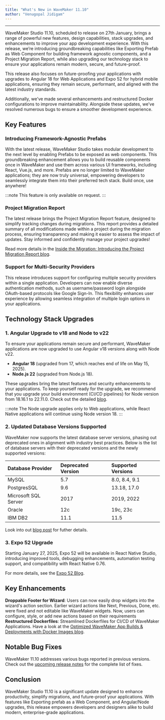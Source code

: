 ```yaml
---
title: "What's New in WaveMaker 11.10"
author: "Venugopal Jidigam"
---
```

---

WaveMaker Studio 11.10, scheduled to release on 27th January, brings a range of powerful new features, design capabilities, stack upgrades, and enhancements to improve your app development experience. With this release, we’re introducing groundbreaking capabilities like Exporting Prefab as Web Component for building framework agnostic components, and a Project Migration Report, while also upgrading our technology stack to ensure your applications remain modern, secure, and future-proof.

This release also focuses on future-proofing your applications with upgrades to Angular 18 for Web Applications and Expo 52 for hybrid mobile applications, ensuring they remain secure, performant, and aligned with the latest industry standards.

Additionally, we’ve made several enhancements and restructured Docker configurations to improve maintainability. Alongside these updates, we’ve resolved numerous bugs to ensure a smoother development experience.

<!-- truncate -->

## Key Features

### Introducing Framework-Agnostic Prefabs

With the latest release, WaveMaker Studio takes modular development to the next level by enabling Prefabs to be exposed as web components. This groundbreaking enhancement allows you to build reusable components once in WaveMaker and use them across various UI frameworks, including React, Vue.js, and more. Prefabs are no longer limited to WaveMaker applications; they are now truly universal, empowering developers to seamlessly integrate them into their preferred tech stack. Build once, use anywhere! 

:::note
This feature is only available on request.
:::

### Project Migration Report

The latest release brings the Project Migration Report feature, designed to simplify tracking changes during migrations. This report provides a detailed summary of all modifications made within a project during the migration process, ensuring transparency and making it easier to assess the impact of updates. Stay informed and confidently manage your project upgrades!

Read more details in the [Inside the Migration: Introducing the Project Migration Report blog](/learn/blog/2025/01/02/migration-report/).

### Support for Multi-Security Providers

This release introduces support for configuring multiple security providers within a single application. Developers can now enable diverse authentication methods, such as username/password login alongside OAuth-based protocols like Google Sign-In. This flexibility enhances user experience by allowing seamless integration of multiple login options in your applications.


## Technology Stack Upgrades

### 1. Angular Upgrade to v18 and Node to v22

To ensure your applications remain secure and performant, WaveMaker applications are now upgraded to use Angular v18 versions along with Node v22.

- **Angular 18** (upgraded from 17, which reaches end of life on May 15, 2025).
- **Node.js 22** (upgraded from Node.js 18).

These upgrades bring the latest features and security enhancements to your applications. To keep yourself ready for the upgrade, we recommend that you upgrade your build environment (CI/CD pipelines) for Node version from 18.16.1 to 22.11.0. Check out the detailed [blog](/learn/blog/2025/01/06/angular-node-upgrades/).

:::note
The Node upgrade applies only to Web applications, while React Native applications will continue using Node version 18.
:::

### 2. Updated Database Versions Supported

WaveMaker now supports the latest database server versions, phasing out deprecated ones in alignment with industry best practices. Below is the list of database servers with their deprecated versions and the newly supported versions:

| Database Provider  | Deprecated Version  |     Supported Versions |
| :----------------  | :-----------------  |  :---------------- |
| MySQL              | 5.7                 | 8.0, 8.4, 9.1      |
| PostgresSQL        | 9.6                 | 13.18, 17.0        |
| Microsoft SQL Server    | 2017           | 2019, 2022         |
|Oracle              | 12c                 | 19c, 23c           |
| IBM DB2            | 11.1                | 11.5               |

Look into out [blog post](/learn/blog/2025/01/07/database-version-updates/) for futher details.
 
### 3. Expo 52 Upgrade

Starting January 27, 2025, Expo 52 will be available in React Native Studio, introducing improved tools, debugging enhancements, automation testing support, and compatibility with React Native 0.76.

For more details, see the [Expo 52 Blog](/learn/blog/2024/12/16/expo-52-react-native-update/).

## Key Enhancements

**Droppable Footer for Wizard**: Users can now easily drop widgets into the wizard's action section. Earlier wizard actions like Next, Previous, Done, etc. were fixed and not editable like WaveMaker widgets. Now, users can configure, style, or add new actions based on their requirements
**Restructured Dockerfiles**: Streamlined Dockerfiles for CI/CD of WaveMaker Applications. Have a look at the [Optimized WaveMaker App Builds & Deployments with Docker Images blog](/learn/blog/2025/01/17/specialized-docker-images/).

## Notable Bug Fixes

WaveMaker 11.10 addresses various bugs reported in previous versions. Check out the [upcoming release notes](/learn/wavemaker-release-notes/v11-10-0/) for the complete list of fixes. 


## Conclusion

WaveMaker Studio 11.10 is a significant update designed to enhance productivity, simplify migrations, and future-proof your applications. With features like Exporting prefab as a Web Component, and Angular/Node upgrades, this release empowers developers and designers alike to build modern, enterprise-grade applications.
